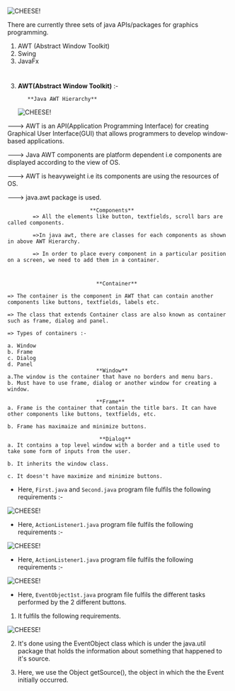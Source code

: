 ![CHEESE!](isha11.jpg)

There are currently three sets of java APIs/packages for graphics programming.

1.  AWT (Abstract Window Toolkit)
2.  Swing
3.  JavaFx

#

3.  **AWT(Abstract Window Toolkit)** :-

           **Java AWT Hierarchy**

    ![CHEESE!](awt.png)

---> AWT is an API(Application Programming Interface) for creating Graphical User Interface(GUI) that allows programmers to develop window-based applications.

---> Java AWT components are platform dependent i.e components are displayed according to the view of OS.

---> AWT is heavyweight i.e its components are using the resources of OS.

---> java.awt package is used.

                              **Components**
            => All the elements like button, textfields, scroll bars are called components.

            =>In java awt, there are classes for each components as shown in above AWT Hierarchy.

            => In order to place every component in a particular position on a screen, we need to add them in a container.

#

                                **Container**

    => The container is the component in AWT that can contain another components like buttons, textfields, labels etc.

    => The class that extends Container class are also known as container such as frame, dialog and panel.

    => Types of containers :-

    a. Window
    b. Frame
    c. Dialog
    d. Panel
                                **Window**
    a.The window is the container that have no borders and menu bars.
    b. Must have to use frame, dialog or another window for creating a window.

                                **Frame**
    a. Frame is the container that contain the title bars. It can have other components like buttons, textfields, etc.

    b. Frame has maximaize and minimize buttons.

                                 **Dialog**
    a. It contains a top level window with a border and a title used to take some form of inputs from the user.

    b. It inherits the window class.

    c. It doesn't have maximize and minimize buttons.

- Here, `First.java` and `Second.java` program file fulfils the following requirements :-

![CHEESE!](awt1st.png)

- Here, `ActionListener1.java` program file fulfils the following requirements :-

![CHEESE!](actionlistner.png)

- Here, `ActionListener1.java` program file fulfils the following requirements :-

![CHEESE!](act22.png)

- Here, `EventObject1st.java` program file fulfils the different tasks performed by the 2 different buttons.

1. It fulfils the following requirements.

![CHEESE!](2button.png)

2. It's done using the EventObject class which is under the java.util package that holds the information about something that happened to it's source.

3. Here, we use the Object getSource(), the object in which the the Event initially occurred.
